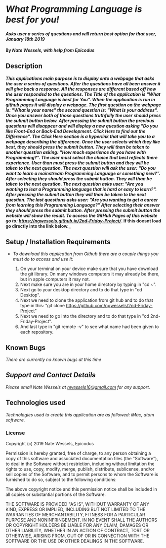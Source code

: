 # _What Programming Language is best for you!_

#### _Asks user a series of questions and will return best option for that user, January 18th 2019_

#### By _Nate Wessels, with help from Epicodus_

## Description

#### _This applications main purpose is to display onto a webpage that asks the user a series of questions. After the questions have all been answer it will give back a response. All the responses are different based off how the user responded to the questions. The Title of the application is "What Programming Language is best for You". When the application is run in github pages it will display a webpage. The first question on the webpage is: "What is your name" the second question is: "What is your address". Once you answer both of those questions truthfully the user should press the submit button below. After pressing the submit button the previous questions will disappear and will display a new question asking "Do you like Front-End or Back-End Development. Click Here to find out the Difference". The Click Here section is a hyperlink that will take you to a webpage describing the difference. Once the user selects which they like best, they should press the submit button. They will than be taken to another question asking: "How much experience do you have with Programming?". The user must select the choice that best reflects there experience. User than must press the submit button and they will be taken to the next question. The next question will ask the user: "Do you want to learn a mainstream Programming Language or something new?". After selecting they should press the submit button. They will than be taken to the next question. The next question asks user: "Are you wanting to lear a Programming language that is hard or easy to learn?". After pressing the submit button they will than be taken to the next question. The last questions asks user: "Are you wanting to get a career from learning this Programming Language?" After selecting their answer they should press the submit button. After pressing the submit button the website will show the result. To access the GitHub Pages of this website go to: https://ngwessels.github.io/2nd-Friday-Project/_. If this doesnt load go directly into the link below._

## Setup / Installation Requirements

* _To download this application from Github there are a couple things you must do to access and use it:_

  1. On your terminal on your device make sure that you have download the git library. On many windows computers it may already be there, but in apple computers it may not.
  2. Next make sure you are in your home directory by typing in "cd ~".
  3. Next go to your desktop directory and to do that type in "cd Desktop".
  4. Next we need to clone the application from git hub and to do that type in this: "git clone https://github.com/ngwessels/2nd-Friday-Project"
  5. Next we need to go into the directory and to do that type in "cd 2nd-Friday-Project".
  6. And last type in "git remote -v" to see what name had been given to each repository.

## Known Bugs

_There are currently no known bugs at this time_

## _Support and Contact Details_

_Please email Nate Wessels at nwessels16@gmail.com for any support._

## Technologies used

_Technologies used to create this application are as followed: iMac, atom software._

### License

Copyright (c) 2019 Nate Wessels, Epicodus

Permission is hereby granted, free of charge, to any person obtaining a copy
of this software and associated documentation files (the "Software"), to deal
in the Software without restriction, including without limitation the rights
to use, copy, modify, merge, publish, distribute, sublicense, and/or sell
copies of the Software, and to permit persons to whom the Software is
furnished to do so, subject to the following conditions:

The above copyright notice and this permission notice shall be included in all
copies or substantial portions of the Software.

THE SOFTWARE IS PROVIDED "AS IS", WITHOUT WARRANTY OF ANY KIND, EXPRESS OR
IMPLIED, INCLUDING BUT NOT LIMITED TO THE WARRANTIES OF MERCHANTABILITY,
FITNESS FOR A PARTICULAR PURPOSE AND NONINFRINGEMENT. IN NO EVENT SHALL THE
AUTHORS OR COPYRIGHT HOLDERS BE LIABLE FOR ANY CLAIM, DAMAGES OR OTHER
LIABILITY, WHETHER IN AN ACTION OF CONTRACT, TORT OR OTHERWISE, ARISING FROM,
OUT OF OR IN CONNECTION WITH THE SOFTWARE OR THE USE OR OTHER DEALINGS IN THE
SOFTWARE.
